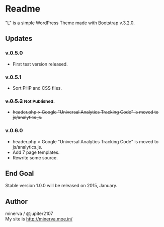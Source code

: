 # Readme

"L" is a simple WordPress Theme made with Bootstrap v.3.2.0.  

## Updates

### v.0.5.0

* First test version released.  

### v.0.5.1

* Sort PHP and CSS files.

<h3><del>v.0.5.2</del> <small>Not Published.</small></h3>
<ul>
<li><del>header.php > Google "Universal Analytics Tracking Code" is moved to js/analytics.js.</del></li>
</ul>

### v.0.6.0

* header.php > Google "Universal Analytics Tracking Code" is moved to js/analytics.js.
* Add 7 page templates.
* Rewrite some source.

## End Goal

Stable version 1.0.0 will be released on 2015, January.

## Author

minerva / @jupiter2107  
My site is <http://minerva.moe.in/>